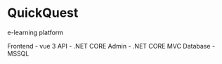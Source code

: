 # QuickQuest
e-learning platform

Frontend  - vue 3
API - .NET CORE
Admin - .NET CORE MVC
Database - MSSQL 

